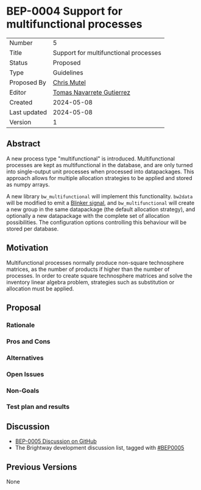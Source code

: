 # BEP-0004 Support for multifunctional processes

| | |
| - | - |
| Number | 5 |
| Title | Support for multifunctional processes |
| Status | Proposed |
| Type | Guidelines |
| Proposed By | [Chris Mutel](mailto:cmutel@gmail.com) |
| Editor | [Tomas Navarrete Gutierrez](mailto:tomas.navarrete@list.lu) |
| Created | 2024-05-08 |
| Last updated | 2024-05-08 |
| Version | 1 |

## Abstract

A new process type "multifunctional" is introduced. Multifunctional processes are kept as multifunctional in the database, and are only turned into single-output unit processes when processed into datapackages. This approach allows for multiple allocation strategies to be applied and stored as numpy arrays.

A new library `bw_multifunctional` will implement this functionality. `bw2data` will be modified to emit a [Blinker signal](https://blinker.readthedocs.io/en/stable/), and `bw_multifunctional` will create a new group  in the same datapackage (the default allocation strategy), and optionally a new datapackage with the complete set of allocation possibilities. The configuration options controlling this behaviour will be stored per database.

## Motivation

Multifunctional processes normally produce non-square technosphere matrices, as the number of products if higher than the number of processes. In order to create square technosphere matrices and solve the inventory linear algebra problem, strategies such as substitution or allocation must be applied.

## Proposal

### Rationale

### Pros and Cons

### Alternatives

### Open Issues

### Non-Goals

### Test plan and results

## Discussion

* [BEP-0005 Discussion on GitHub](https://github.com/brightway-lca/enhancement-proposals/discussions/foo)
* The Brightway development discussion list, tagged with [#BEP0005](example.com)

## Previous Versions

None
